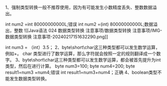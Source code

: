 1、强制类型转换一般不推荐使用，因为有可能发生小数精度丢失、整数数据溢出。

int num2 =int 80000000000L;错误
int num2 =(int) 80000000000L;数据溢出，整数
![[Java语法 024 数据类型转换 注意事项/数据类型转换 注意事项/IMG-数据类型转换 注意事项-20240217151632290.png]]

int num3 = （int）3.5；
2、byte\short\\char这三种类型都可以发生数学运算，例如+。
char 类型进行了数学运算，那么字符就会按照一定的规则翻译成一个数字。
3、byte\short\\char这三种类型都可以发生数学运算，都会被首先提升为int类型，然后在进行计算。
byte num3=100;
byte num4=200;
byte result1=num3 +num4;错误
int result1=num3+num4；正确
4、boolean类型不能发生数据类型转换。


